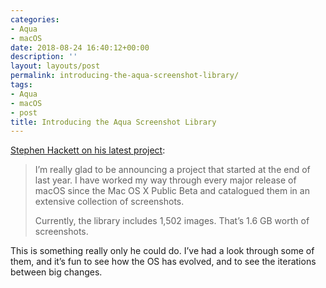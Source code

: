 ```yaml
---
categories:
- Aqua
- macOS
date: 2018-08-24 16:40:12+00:00
description: ''
layout: layouts/post
permalink: introducing-the-aqua-screenshot-library/
tags:
- Aqua
- macOS
- post
title: Introducing the Aqua Screenshot Library
---
```


<p><a href="https://512pixels.net/2018/08/introducing-the-aqua-screenshot-library/">Stephen Hackett on his latest project</a>:</p>
<blockquote>
<p>I’m really glad to be announcing a project that started at the end of last year. I have worked my way through every major release of macOS since the Mac OS X Public Beta and catalogued them in an extensive collection of screenshots.</p>
<p>Currently, the library includes 1,502 images. That’s 1.6 GB worth of screenshots.</p>
</blockquote>
<p>This is something really only he could do. I’ve had a look through some of them, and it’s fun to see how the OS has evolved, and to see the iterations between big changes.</p>
